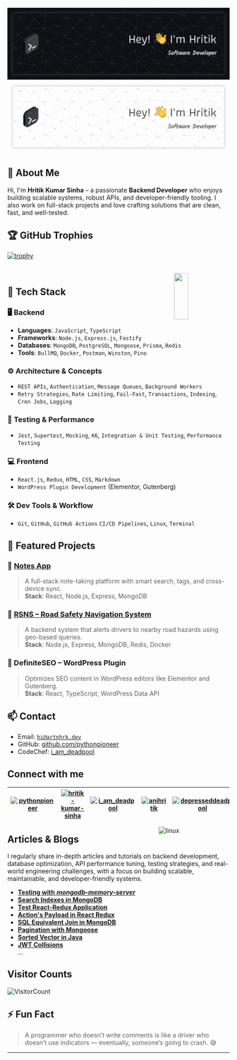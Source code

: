 ![github-header](./dr.png#gh-dark-mode-only)
![github-header](./lt.png#gh-light-mode-only)

## 📌 About Me

Hi, I'm **Hritik Kumar Sinha** – a passionate **Backend Developer** who enjoys building scalable systems, robust APIs, and developer-friendly tooling. I also work on full-stack projects and love crafting solutions that are clean, fast, and well-tested.

## 🏆 GitHub Trophies
[![trophy](https://github-profile-trophy.vercel.app/?username=pythonpioneer&theme=onedark&no-bg=true&margin-w=4)](https://github.com/pythonpioneer) 

<br>

<img src="https://github.com/pythonpioneer/pythonpioneer/assets/85961247/b1aecb58-1bfe-4e1f-b36b-bb221fab5af6" align="right" width="25%" height="105vh">

## 🧠 Tech Stack

### 🖥️ Backend
- **Languages**: `JavaScript`, `TypeScript`
- **Frameworks**: `Node.js`, `Express.js`, `Fastify`
- **Databases**: `MongoDB`, `PostgreSQL`, `Mongoose`, `Prisma`, `Redis`
- **Tools**: `BullMQ`, `Docker`, `Postman`, `Winston`, `Pino`

### ⚙️ Architecture & Concepts
- `REST APIs`, `Authentication`, `Message Queues`, `Background Workers`
- `Retry Strategies`, `Rate Limiting`, `Fail-Fast`, `Transactions`, `Indexing`, `Cron Jobs`, `Logging`

### 🧪 Testing & Performance
- `Jest`, `Supertest`, `Mocking`, `K6`, `Integration & Unit Testing`, `Performance Testing`

### 💻 Frontend
- `React.js`, `Redux`, `HTML`, `CSS`, `Markdown`
- `WordPress Plugin Development` (Elementor, Gutenberg)

### 🛠️ Dev Tools & Workflow
- `Git`, `GitHub`, `GitHub Actions` `CI/CD Pipelines`, `Linux`, `Terminal`

## 📁 Featured Projects

### 🔹 [Notes App](https://github.com/pythonpioneer/my-notes-frontend)
> A full-stack note-taking platform with smart search, tags, and cross-device sync.  
**Stack**: React, Node.js, Express, MongoDB

### 🔹 [RSNS – Road Safety Navigation System](https://github.com/pythonpioneer/RSNS)
> A backend system that alerts drivers to nearby road hazards using geo-based queries.  
**Stack**: Node.js, Express, MongoDB, Redis, Docker

### 🔹 DefiniteSEO – WordPress Plugin
> Optimizes SEO content in WordPress editors like Elementor and Gutenberg.  
**Stack**: React, TypeScript, WordPress Data API

## 📫 Contact

- Email: [`hi@artnhrk.dev`](mailto:artnhrk@gmail.com)  
- GitHub: [github.com/pythonpioneer](https://github.com/pythonpioneer)  
- CodeChef: [i_am_deadpool](https://www.codechef.com/users/i_am_deadpool)  

## Connect with me

| <a href="https://twitter.com/artnhrk_" target="blank"><img align="center" src="https://raw.githubusercontent.com/rahuldkjain/github-profile-readme-generator/master/src/images/icons/Social/twitter.svg" alt="pythonpioneer" height="30" width="40" /></a> | <a href="https://linkedin.com/in/hritik-kumar-sinha" target="blank"><img align="center" src="https://raw.githubusercontent.com/rahuldkjain/github-profile-readme-generator/master/src/images/icons/Social/linked-in-alt.svg" alt="hritik-kumar-sinha" height="30" width="40" /></a> | <a href="https://www.codechef.com/users/i_am_deadpool" target="blank"><img align="center" src="https://img.icons8.com/fluency/48/codechef.png" alt="i_am_deadpool" height="30" width="40" /></a> | <a href="https://www.hackerrank.com/anihritik" target="blank"><img align="center" src="https://raw.githubusercontent.com/rahuldkjain/github-profile-readme-generator/master/src/images/icons/Social/hackerrank.svg" alt="anihritik" height="30" width="40" /></a> | <a href="https://auth.geeksforgeeks.org/user/depresseddeadpool" target="blank"><img align="center" src="https://raw.githubusercontent.com/rahuldkjain/github-profile-readme-generator/master/src/images/icons/Social/geeks-for-geeks.svg" alt="depresseddeadpool" height="30" width="40" /></a>
|---|---|---|---|---|
<img src="https://github.com/pythonpioneer/pythonpioneer/assets/85961247/5dcb5477-60fc-4f66-9032-242541485d2c" alt="linux" align="right" style="margin-right: 10px;" width="30%" />

## Articles & Blogs

I regularly share in-depth articles and tutorials on backend development, database optimization, API performance tuning, testing strategies, and real-world engineering challenges, with a focus on building scalable, maintainable, and developer-friendly systems.

- [**Testing with** ***mongodb-memory-server***](https://medium.com/@artnhrk/use-mongodb-memory-server-for-clean-fast-mongodb-testing-e249eb9d5230) 
- [**Search Indexes in MongoDB**](https://www.geeksforgeeks.org/mongodb/using-relevance-based-search-and-search-indexes-in-mongodb/)
- [**Test React-Redux Application**](https://www.geeksforgeeks.org/reactjs/how-to-test-react-redux-applications/)
- [**Action's Payload in React Redux**](https://www.geeksforgeeks.org/reactjs/actions-payload-in-react-redux/)
- [**SQL Equivalent Join in MongoDB**](https://www.geeksforgeeks.org/mongodb/how-to-perform-the-sql-join-equivalent-in-mongodb/)
- [**Pagination with Mongoose**](https://www.geeksforgeeks.org/mongodb/how-to-paginate-with-mongoose-in-node-js/)
- [**Sorted Vector in Java**](https://www.geeksforgeeks.org/java/implementing-sorted-vector-in-java)
- [**JWT Collisions**](https://artnhrk.medium.com/understanding-jwt-token-collisions-why-this-happens-how-to-prevent-this-c72e1795a7cf) <br>
  ...

## Visitor Counts

![VisitorCount](https://profile-counter.glitch.me/pythonpioneer/count.svg)

## ⚡ Fun Fact  
> A programmer who doesn’t write comments is like a driver who doesn’t use indicators — eventually, someone’s going to crash. 😅
---
